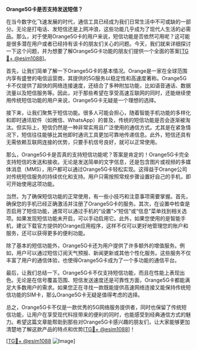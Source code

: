 **Orange5G卡是否支持发送短信？**

在当今数字化飞速发展的时代，通信工具已经成为我们日常生活中不可或缺的一部分。无论是打电话、发短信还是上网冲浪，这些功能几乎成为了现代人生活的必需品。那么，对于使用Orange5G卡的用户来说，短信功能是否依然可用呢？这可能是很多潜在用户或者已经持有该卡的朋友们关心的问题。今天，我们就来详细探讨一下这个问题，并为想要了解Orange5G卡功能的朋友们提供一个全面的答案[[TG💪+ @esim1088](https://t.me/s/esim1088)]。

首先，让我们简单了解一下Orange5G卡的基本情况。Orange是一家在全球范围内享有盛誉的电信运营商，其提供的5G服务以稳定性和高速度著称。Orange5G卡不仅提供了超快的网络连接速度，还结合了多种附加功能，比如语音通话、数据流量以及短信服务等。因此，对于那些希望在享受高速互联网的同时，还能继续使用传统短信功能的用户来说，Orange5G卡无疑是一个理想的选择。

接下来，让我们聚焦于短信功能。很多人可能会担心，随着智能手机功能的多样化和即时通讯软件（如微信、WhatsApp）的普及，传统的短信功能是否会逐渐被淘汰。但实际上，短信仍然是一种非常实用且广泛使用的通信方式。尤其是在紧急情况下，短信往往能够比其他即时通讯工具更加可靠地传递信息。此外，短信还具有无需依赖互联网连接的优势，只要手机信号良好，就可以正常使用。

那么，Orange5G卡是否真的支持短信功能呢？答案是肯定的！Orange5G卡完全支持短信的发送和接收。无论是发送简单的文字信息，还是包含图片或视频的多媒体消息（MMS），用户都可以通过Orange5G卡轻松实现。这得益于Orange公司对传统短信服务的持续优化和支持。用户只需按照常规步骤设置好自己的手机，即可开始使用这项功能。

当然，为了确保短信功能的正常使用，有一些小技巧和注意事项需要掌握。首先，确保您的手机已经正确激活并注册了Orange5G卡的服务。其次，在设置中检查是否启用了短信功能，通常可以通过手机的“设置”>“短信”或“信息”菜单找到相关选项。如果发现短信功能未开启，可以手动启用它。此外，如果您使用的是智能手机，建议下载官方提供的Orange应用程序，这样不仅可以更好地管理您的账户和服务，还可以获得更多的便利功能。

除了基本的短信功能外，Orange5G卡还为用户提供了许多额外的增值服务。例如，用户可以通过短信订阅天气预报、新闻更新或其他个性化服务。这些服务不仅丰富了用户的通信体验，也使得Orange5G卡成为了一个多功能的通信平台。

最后，让我们总结一下。Orange5G卡不仅支持短信功能，而且在性能上表现出色。无论是在信号覆盖范围、短信发送速度还是可靠性方面，Orange5G卡都能满足大多数用户的需求。如果您正在寻找一款既能提供高速网络连接又能保持传统短信功能的SIM卡，那么Orange5G卡无疑是值得考虑的选择。

总之，Orange5G卡不仅是一款优秀的5G网络服务提供者，同时也保留了传统短信功能，让用户在享受现代科技带来的便利的同时，也能感受到经典通信方式的魅力。希望这篇文章能帮助到那些对Orange5G卡感兴趣的朋友们，让大家能够更加清楚地了解这款产品的特点和优势[[TG💪+ @esim1088](https://t.me/s/esim1088)]！

[[TG💪+ @esim1088](https://t.me/s/esim1088) ![Image](https://i.postimg.cc/4NQfJmqS/Snipaste-2025-05-13-00-14-12.png)]